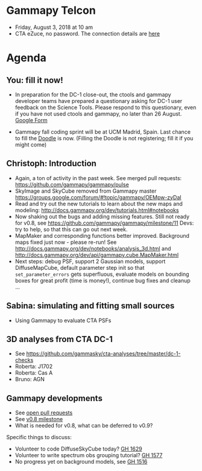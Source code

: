 # Gammapy Telcon

* Friday, August 3, 2018 at 10 am
* CTA eZuce, no password.  The connection details are [here](ezuce.txt)

# Agenda

## You: fill it now!

* In preparation for the DC-1 close-out, the ctools and gammapy developer teams have prepared a questionary asking for DC-1 user feedback on the Science Tools. Please respond to this questionary, even if you have not used ctools and gammapy, no later than 26 August. [Google Form](https://docs.google.com/forms/d/e/1FAIpQLSdwgYyRpMzmcqcQcHTD-3Um-oybdyZlNfXJOe6iX9t05ufSbg/viewform?c=0&w=1)

* Gammapy fall coding sprint will be at UCM Madrid, Spain.
  Last chance to fill the [Doodle](https://doodle.com/poll/5rqmp9sz7xdatsvt) is now.
  (Filling the Doodle is not registering; fill it if you might come)

## Christoph: Introduction

* Again, a ton of activity in the past week.
  See merged pull requests: https://github.com/gammapy/gammapy/pulse
* SkyImage and SkyCube removed from Gammapy master
  https://groups.google.com/forum/#!topic/gammapy/OEMpw-zyDaI
* Read and try out the new tutorials to learn about the new maps and modeling:
  http://docs.gammapy.org/dev/tutorials.html#notebooks
* Now shaking out the bugs and adding missing features.
  Still not ready for v0.8, see https://github.com/gammapy/gammapy/milestone/11
  Devs: try to help, so that this can go out next week.
* MapMaker and corresponding functions better improved.
  Background maps fixed just now - please re-run!
  See http://docs.gammapy.org/dev/notebooks/analysis_3d.html
  and http://docs.gammapy.org/dev/api/gammapy.cube.MapMaker.html
* Next steps: debug PSF, support 2 Gaussian models, support DiffuseMapCube,
  default parameter step init so that `set_parameter_errors` gets superfluous,
  evaluate models on bounding boxes for great profit (time is money!),
  continue bug fixes and cleanup ...

## Sabina: simulating and fitting small sources

* Using Gammapy to evaluate CTA PSFs

## 3D analyses from CTA DC-1

* See https://github.com/gammasky/cta-analyses/tree/master/dc-1-checks
* Roberta: J1702
* Roberta: Cas A
* Bruno: AGN

## Gammapy developments

* See [open pull requests](https://github.com/gammapy/gammapy/pulls)
* See [v0.8 milestone](https://github.com/gammapy/gammapy/milestone/11)
* What is needed for v0.8, what can be deferred to v0.9?

Specific things to discuss:

* Volunteer to code DiffuseSkyCube today? [GH 1629](https://github.com/gammapy/gammapy/issues/1629)
* Volunteer to write spectrum obs grouping tutorial? [GH 1577](https://github.com/gammapy/gammapy/issues/1577)
* No progress yet on background models, see [GH 1516](https://github.com/gammapy/gammapy/issues/1516)
